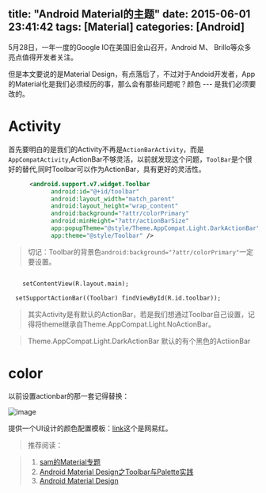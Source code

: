 title: "Android Material的主题"
date: 2015-06-01 23:41:42
tags: [Material]
categories: [Android]
---

5月28日，一年一度的Google IO在美国旧金山召开，Android M、 Brillo等众多亮点值得开发者关注。

但是本文要说的是Material Design，有点落后了，不过对于Andoid开发者，App的Material化是我们必须经历的事，那么会有那些问题呢？颜色 --- 是我们必须要改的。

# Activity

首先要明白的是我们的Activity不再是`ActionBarActivity`，而是`AppCompatActivity`,ActionBar不够灵活，以前就发现这个问题，`ToolBar`是个很好的替代,同时Toolbar可以作为ActionBar，具有更好的灵活性。

```xml
      <android.support.v7.widget.Toolbar
            android:id="@+id/toolbar"
            android:layout_width="match_parent"
            android:layout_height="wrap_content"
            android:background="?attr/colorPrimary"
            android:minHeight="?attr/actionBarSize"
            app:popupTheme="@style/Theme.AppCompat.Light.DarkActionBar"
            app:theme="@style/Toolbar" />
```

>切记：Toolbar的背景色`android:background="?attr/colorPrimary"`一定要设置。


```xml

	setContentView(R.layout.main);

  setSupportActionBar((Toolbar) findViewById(R.id.toolbar));
```


> 其实Activity是有默认的ActionBar，若是我们想通过Toolbar自己设置，记得将theme继承自Theme.AppCompat.Light.NoActionBar。

>Theme.AppCompat.Light.DarkActionBar 默认的有个黑色的ActiionBar





# color


以前设置actionbar的那一套记得替换：

![image](http://img0.tuicool.com/nMbi63.png)


提供一个UI设计的颜色配置模板：[link](http://www.materialpalette.com/red/red)这个是网易红。

>推荐阅读： 

>1. [sam的Material专题](http://blog.isming.me/tags/material-design/)
>2.  [Android Material Design之Toolbar与Palette实践](http://blog.csdn.net/bbld_/article/details/41439715)
>3. [Android Material Design](http://blog.csdn.net/bbld_/article/details/40400343)



